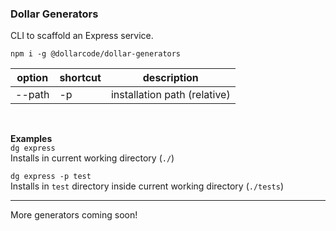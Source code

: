 ### Dollar Generators

CLI to scaffold an Express service.

`npm i -g @dollarcode/dollar-generators`

option | shortcut | description
---|--- | ---
--path | -p | installation path (relative)
<br />

__Examples__
<br />
`dg express`<br />
Installs in current working directory (`./`)

`dg express -p test`<br />
Installs in `test` directory inside current working directory (`./tests`)

---
More generators coming soon!
